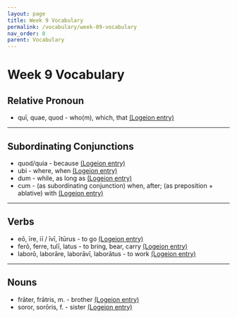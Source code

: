 ```yaml
---
layout: page
title: Week 9 Vocabulary
permalink: /vocabulary/week-09-vocabulary
nav_order: 8
parent: Vocabulary
---
```


# Week 9 Vocabulary

## Relative Pronoun

* quī, quae, quod - who(m), which, that [(Logeion entry)](https://logeion.uchicago.edu/qui)

***

## Subordinating Conjunctions

* quod/quia - because [(Logeion entry)](https://logeion.uchicago.edu/quia)
* ubi - where, when [(Logeion entry)](https://logeion.uchicago.edu/ubi)
* dum - while, as long as [(Logeion entry)](https://logeion.uchicago.edu/dum)
* cum - (as subordinating conjunction) when, after; (as preposition + ablative) with [(Logeion entry)](https://logeion.uchicago.edu/cum)

*** 

## Verbs

* eō, īre, iī / īvī, ītūrus - to go [(Logeion entry)](https://logeion.uchicago.edu/eo)
* ferō, ferre, tulī, latus - to bring, bear, carry [(Logeion entry)](https://logeion.uchicago.edu/laboro)
* laborō, laborāre, laborāvī, laborātus - to work [(Logeion entry)](https://logeion.uchicago.edu/laboro)

***

## Nouns

* frāter, frātris, m. - brother [(Logeion entry)](https://logeion.uchicago.edu/frater)
* soror, sorōris, f. - sister [(Logeion entry)](https://logeion.uchicago.edu/soror)